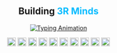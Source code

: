 <h2 align="center">
    Building <span style="color: #00bbff;">3R Minds</span>
</h2>

<p align="center">
    <a href="https://github.com/mohit-vashisth">
        <img src="https://readme-typing-svg.herokuapp.com?font=Fira+Code&size=26&duration=2000&pause=1000&color=00BFFF&background=FFFFFF00&center=true&vCenter=true&width=1000&lines=Welcome+to+My+Profile;I'm+Mohit+Narayan+Vashisth;AI+%26+ML+Specialist;Passionate+About+Developing+Cutting-Edge+Technologies;Currently+Innovating+with+AI+Voice+Cloning+Models;Focused+on+Creating+Impactful+Solutions;Continuous+Growth+Through+Learning" alt="Typing Animation">
    </a>
</p>

<!-- Add all Imgur images below -->
<p align="center">
    <img src="https://i.imgur.com/IPUQMoy.jpg" width="20px" alt="Python" />
    <img src="https://i.imgur.com/tNII1GL.jpg" width="20px" alt="fastapi" />
    <img src="https://i.imgur.com/mWCPZrJ.jpg" width="20px" alt="scikit-learn" />
    <img src="https://i.imgur.com/rUoe8ex.jpg" width="20px" alt="Tensorflow" />
    <img src="https://i.imgur.com/lOBvlUy.jpg" width="20px" alt="pytorch" />
    <img src="https://i.imgur.com/qf5rZN4.jpg" width="20px" alt="mongoDB" />
    <img src="https://i.imgur.com/WNn9B2I.jpg" width="20px" alt="Html" />
    <img src="https://i.imgur.com/5qaEncy.jpg" width="20px" alt="css" />
    <img src="https://i.imgur.com/ZrdtOte.jpg" width="20px" alt="javascript" />
    <img src="https://i.imgur.com/4Gacy40.jpg" width="20px" alt="problem solving" />
</p>
